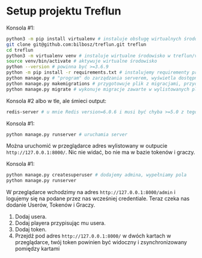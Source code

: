 # Setup projektu Treflun

Konsola #1:
```sh
python3 -m pip install virtualenv # instaluje obsługę wirtualnych środowisk
git clone git@github.com:bilbosz/treflun.git treflun
cd treflun
python3 -m virtualenv venv # instaluje wirtualne środowisko w treflun/venv, potrzebne, żeby nie zaśmiecać systemowego pythona
source venv/bin/activate # aktywuje wirtualne środowisko
python --version # powinna być >=3.6.9
python -m pip install -r requirements.txt # instalujemy requirementy przez pip'a
python manage.py # "program" do zarządzania serverem, wyświetla dostępne komendy
python manage.py makemigrations # przygotowuje plik z migracjami, przydatne na produkcji jak już mamy jakieś dane, warto sobie zobaczyć, można zmieniać
python manage.py migrate # wykonuje migracje zawarte w wylistowanych plikach
```

Konsola #2 albo w tle, ale śmieci output:
```sh
redis-server # u mnie Redis version=6.0.6 i musi być chyba >=5.0 z tego co czytałem, wydaje mi się, że domyślne ustawienia wystarczą
```

Konsola #1:
```sh
python manage.py runserver # uruchamia server
```

Można uruchomić w przeglądarce adres wylistowany w outpucie `http://127.0.0.1:8000/`. Nic nie widać, bo nie ma w bazie tokenów i graczy.

Konsola #1:
```sh
python manage.py createsuperuser # dodajemy admina, wypełniamy pola
python manage.py runserver
```

W przeglądarce wchodzimy na adres `http://127.0.0.1:8000/admin` i logujemy się na podane przez nas wcześniej credentiale. Teraz czeka nas dodanie Userów, Tokenów i Graczy.
1. Dodaj usera.
2. Dodaj playera przypisując mu usera.
3. Dodaj token.
4. Przejdź pod adres `http://127.0.0.1:8000/` w dwóch kartach w przeglądarce, twój token powinien być widoczny i zsynchronizowany pomiędzy kartami